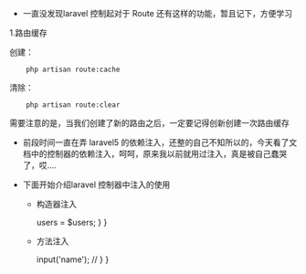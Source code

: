 
* 一直没发现laravel 控制起对于 Route 还有这样的功能，暂且记下，方便学习

1.路由缓存

创建：

        php artisan route:cache
清除：

        php artisan route:clear

需要注意的是，当我们创建了新的路由之后，一定要记得创新创建一次路由缓存


* 前段时间一直在弄 laravel5 的依赖注入，还整的自己不知所以的，今天看了文档中的控制器的依赖注入，呵呵，原来我以前就用过注入，真是被自己蠢哭了，哎....
* 下面开始介绍laravel 控制器中注入的使用
    
    * 构造器注入
    
        <?php namespace App\Http\Controllers;
        use Illuminate\Routing\Controller;
        use App\Repositories\UserRepository;  ＃这是要注入的对象
        
        class UserController extends Controller {
        
            /**
             * 用户保存库实例。
             */
            protected $users;
            ＃ 在控制器构造器中，当作参数，在初始化时注入
            public function __construct(UserRepository $users)
            {
                $this->users = $users;
            }
        }    

    * 方法注入
        
        
        <?php namespace App\Http\Controllers;

        use Illuminate\Http\Request;
        use Illuminate\Routing\Controller;
        
        class UserController extends Controller {
        
            /**
             * 保存一个新的用户。
             *
             * @param  Request  $request
             * @return Response
             */
            public function store(Request $request)
            {
                $name = $request->input('name');
        
                //
            }
        
        }
       
